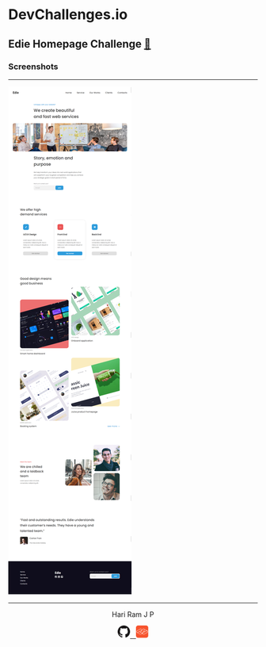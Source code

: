 # DevChallenges.io

## Edie Homepage Challenge [:link:][link]

### Screenshots

---

<img src="./assets/designs/at1440px.png" title="At 1440px">

---

<!-- HTML content -->

<p align="center">Hari Ram J P</p>
<p align="center"><a href="https://github.com/hariramjp777/" title="GitHub Profile"><img src="./assets/images/github-icon.png" width="25"></a><a href="https://devchallenges.io/portfolio/hariramjp777" title="DevChallenges Profile">&nbsp;&nbsp;&nbsp;<img src="./assets/images/devchallenges.png" style="width: 25px;" width="25"></a></p>

[link]: https://hariramjp777.github.io/frontend-edie-homepage "Live Site"
